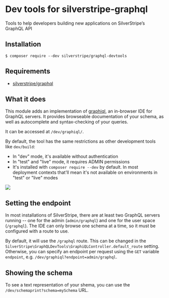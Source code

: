 # Dev tools for silverstripe-graphql
Tools to help developers building new applications on SilverStripe’s GraphQL API

## Installation
```
$ composer require --dev silverstripe/graphql-devtools
```

## Requirements

* [silverstripe/graphql](https://github.com/silverstripe/silverstripe-graphql)

## What it does

This module adds an implementation of [graphiql](https://github.com/graphql/graphiql), an in-browser IDE for GraphQL servers. It provides browseable documentation of your schema, as well as autocomplete and syntax-checking of your queries.
 
It can be accessed at `/dev/graphiql/`.

By default, the tool has the same restrictions as other development tools like `dev/build`:

 * In "dev" mode, it's available without authentication
 * In "test" and "live" mode, it requires ADMIN permissions
 * It's installed with `composer require --dev` by default. In most deployment contexts that'll mean it's not available on environments in "test" or "live" modes

 
 <img src="https://github.com/graphql/graphiql/raw/master/resources/graphiql.png">
 
 ## Setting the endpoint
 
 In most installations of SilverStripe, there are at least two GraphQL servers running -- one
 for the admin (`admin/graphql`) and one for the user space (`/graphql`). The IDE can only browse
 one schema at a time, so it must be configured with a route to use.
 
 By default, it will use the `/graphql` route. This can be changed in the `SilverStripe\GraphQLDevTools\GraphiQLController.default_route`
 setting. Otherwise, you can specify an endpoint per request using the `GET` variable `endpoint`, e.g.
 `/dev/graphiql?endpoint=admin/graphql`.
 
## Showing the schema

To see a text representation of your shema, you can use the `/dev/schemaprint?schema=mySchema` URL.
